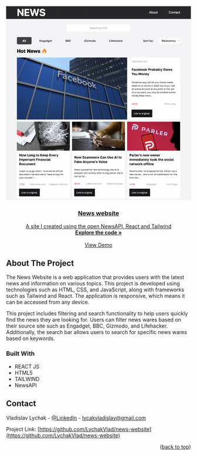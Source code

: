 <a name="readme-top"></a>

<br />
<div align="center">
  <a href="https://lychakvlad.github.io/news-website/" target='_blank'>
    <img src="./src/assets/logo.png" alt="Logo" width='900'>

<h3 align="center">News website</h3>

  <p align="center">
    A site I created using the open NewsAPI, React and Tailwind
    <br />
    <a href="https://github.com/LychakVlad/news-website"><strong>Explore the code »</strong></a>
    <br />
    <br />
    <a href="https://lychakvlad.github.io/news-website/">View Demo</a>
  </p>
</div>

<!-- ABOUT THE PROJECT -->

## About The Project

The News Website is a web application that provides users with the latest news and information on various topics. This project is developed using technologies such as HTML, CSS, and JavaScript, along with frameworks such as Tailwind and React. The application is responsive, which means it can be accessed from any device.

This project includes filtering and search functionality to help users quickly find the news they are looking for. Users can filter news wares based on their source site such as Engadget, BBC, Gizmodo, and Lifehacker. Additionally, the search bar allows users to search for specific news wares based on keywords.

### Built With

- REACT JS
- HTML5
- TAILWIND
- NewsAPI

## Contact

Vladislav Lychak - [@LinkedIn](https://www.linkedin.com/in/vladislav-lychak/) - lycakvladislav@gmail.com

Project Link: [https://github.com/LychakVlad/news-website](https://github.com/LychakVlad/news-website)

<p align="right">(<a href="#readme-top">back to top</a>)</p>

<!-- MARKDOWN LINKS & IMAGES -->
<!-- https://www.markdownguide.org/basic-syntax/#reference-style-links -->

[react.js]: https://img.shields.io/badge/React-20232A?style=for-the-badge&logo=react&logoColor=61DAFB
[react-url]: https://reactjs.org/
